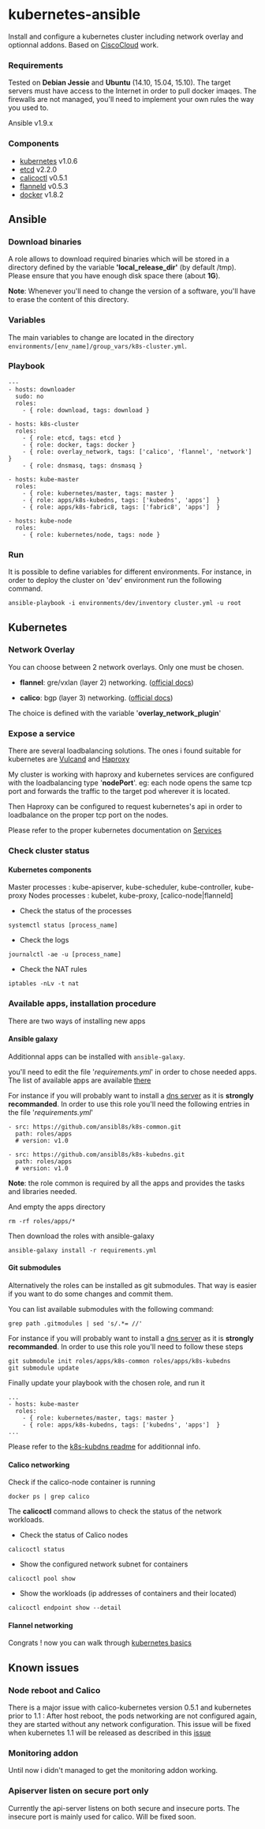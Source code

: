 kubernetes-ansible
========

Install and configure a kubernetes cluster including network overlay and optionnal addons.
Based on [CiscoCloud](https://github.com/CiscoCloud/kubernetes-ansible) work.

### Requirements
Tested on **Debian Jessie** and **Ubuntu** (14.10, 15.04, 15.10).
The target servers must have access to the Internet in order to pull docker imaqes.
The firewalls are not managed, you'll need to implement your own rules the way you used to.

Ansible v1.9.x

### Components
* [kubernetes](https://github.com/kubernetes/kubernetes/releases) v1.0.6
* [etcd](https://github.com/coreos/etcd/releases) v2.2.0
* [calicoctl](https://github.com/projectcalico/calico-docker/releases) v0.5.1
* [flanneld](https://github.com/coreos/flannel/releases) v0.5.3
* [docker](https://www.docker.com/) v1.8.2


Ansible
-------------------------
### Download binaries
A role allows to download required binaries which will be stored in a directory defined by the variable
**'local_release_dir'** (by default /tmp).
Please ensure that you have enough disk space there (about **1G**).

**Note**: Whenever you'll need to change the version of a software, you'll have to erase the content of this directory.


### Variables
The main variables to change are located in the directory ```environments/[env_name]/group_vars/k8s-cluster.yml```.

### Playbook
```
---
- hosts: downloader
  sudo: no
  roles:
    - { role: download, tags: download }

- hosts: k8s-cluster
  roles:
    - { role: etcd, tags: etcd }
    - { role: docker, tags: docker }
    - { role: overlay_network, tags: ['calico', 'flannel', 'network'] }
    - { role: dnsmasq, tags: dnsmasq }

- hosts: kube-master
  roles:
    - { role: kubernetes/master, tags: master }
    - { role: apps/k8s-kubedns, tags: ['kubedns', 'apps']  }
    - { role: apps/k8s-fabric8, tags: ['fabric8', 'apps']  }

- hosts: kube-node
  roles:
    - { role: kubernetes/node, tags: node }
```

### Run
It is possible to define variables for different environments.
For instance, in order to deploy the cluster on 'dev' environment run the following command.
```
ansible-playbook -i environments/dev/inventory cluster.yml -u root
```

Kubernetes
-------------------------

### Network Overlay
You can choose between 2 network overlays. Only one must be chosen.

* **flannel**: gre/vxlan (layer 2) networking. ([official docs]('https://github.com/coreos/flannel'))

* **calico**: bgp (layer 3) networking. ([official docs]('http://docs.projectcalico.org/en/0.13/'))

The choice is defined with the variable '**overlay_network_plugin**'

### Expose a service
There are several loadbalancing solutions.
The ones i found suitable for kubernetes are [Vulcand]('http://vulcand.io/') and [Haproxy]('http://www.haproxy.org/')

My cluster is working with haproxy and kubernetes services are configured with the loadbalancing type '**nodePort**'.
eg: each node opens the same tcp port and forwards the traffic to the target pod wherever it is located.

Then Haproxy can be configured to request kubernetes's api in order to loadbalance on the proper tcp port on the nodes.

Please refer to the proper kubernetes documentation on [Services]('https://github.com/kubernetes/kubernetes/blob/release-1.0/docs/user-guide/services.md')

### Check cluster status

#### Kubernetes components
Master processes : kube-apiserver, kube-scheduler, kube-controller, kube-proxy
Nodes processes : kubelet, kube-proxy, [calico-node|flanneld]

* Check the status of the processes
```
systemctl status [process_name]
```

* Check the logs
```
journalctl -ae -u [process_name]
```

* Check the NAT rules
```
iptables -nLv -t nat
```


### Available apps, installation procedure

There are two ways of installing new apps

#### Ansible galaxy

Additionnal apps can be installed with ```ansible-galaxy```.

you'll need to edit the file '*requirements.yml*' in order to chose needed apps.
The list of available apps are available [there](https://github.com/ansibl8s)

For instance if you will probably want to install a [dns server](https://github.com/kubernetes/kubernetes/tree/master/cluster/addons/dns) as it is **strongly recommanded**.
In order to use this role you'll need the following entries in the file '*requirements.yml*' 
```
- src: https://github.com/ansibl8s/k8s-common.git
  path: roles/apps
  # version: v1.0

- src: https://github.com/ansibl8s/k8s-kubedns.git
  path: roles/apps
  # version: v1.0
```
**Note**: the role common is required by all the apps and provides the tasks and libraries needed.

And empty the apps directory
```
rm -rf roles/apps/*
```

Then download the roles with ansible-galaxy
```
ansible-galaxy install -r requirements.yml
```

#### Git submodules
Alternatively the roles can be installed as git submodules.
That way is easier if you want to do some changes and commit them.

You can list available submodules with the following command:
```
grep path .gitmodules | sed 's/.*= //'
```

For instance if you will probably want to install a [dns server](https://github.com/kubernetes/kubernetes/tree/master/cluster/addons/dns) as it is **strongly recommanded**.
In order to use this role you'll need to follow these steps
```
git submodule init roles/apps/k8s-common roles/apps/k8s-kubedns
git submodule update
```

Finally update your playbook with the chosen role, and run it
```
...
- hosts: kube-master
  roles:
    - { role: kubernetes/master, tags: master }
    - { role: apps/k8s-kubedns, tags: ['kubedns', 'apps']  }
...
```
Please refer to the [k8s-kubdns readme](https://github.com/ansibl8s/k8s-kubedns) for additionnal info.

#### Calico networking
Check if the calico-node container is running
```
docker ps | grep calico
```

The **calicoctl** command allows to check the status of the network workloads.
* Check the status of Calico nodes
```
calicoctl status
```

* Show the configured network subnet for containers
```
calicoctl pool show
```

* Show the workloads (ip addresses of containers and their located)
```
calicoctl endpoint show --detail
```
#### Flannel networking

Congrats ! now you can walk through [kubernetes basics](http://kubernetes.io/v1.0/basicstutorials.html)

Known issues
-------------
### Node reboot and Calico
There is a major issue with calico-kubernetes version 0.5.1 and kubernetes prior to 1.1 :
After host reboot, the pods networking are not configured again, they are started without any network configuration.
This issue will be fixed when kubernetes 1.1 will be released as described in this [issue](https://github.com/projectcalico/calico-kubernetes/issues/34)

### Monitoring addon
Until now i didn't managed to get the monitoring addon working.

### Apiserver listen on secure port only
Currently the api-server listens on both secure and insecure ports.
The insecure port is mainly used for calico.
Will be fixed soon.
